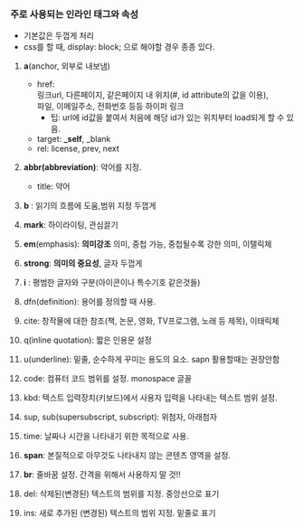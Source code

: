### 주로 사용되는 인라인 태그와 속성
- 기본값은 두껍게 처리
- css를 할 때, display: block; 으로 해야할 경우 종종 있다.


1. **a**(anchor, 외부로 내보냄)
    - href:   
    링크url, 다른페이지, 같은페이지 내 위치(#, id attribute의 값을 이용),  
     파일, 이메일주소, 전화번호 등등 하이퍼 링크
        - 팁: url에 id값을 붙여서 처음에 해당 id가 있는 위치부터 load되게 할 수 있음.
    - target: **_self**, _blank
    - rel: license, prev, next

2. **abbr(abbreviation)**: 약어를 지정.
    - title: 약어

3. **b** : 읽기의 흐름에 도움,범위 지정 두껍게
4. **mark**: 하이라이팅, 관심끌기
5. **em**(emphasis): **의미강조** 의미, 중첩 가능, 중첩될수록 강한 의미, 이탤릭체
6. **strong**: **의미의 중요성**, 글자 두껍게
7. **i** : 평범한 글자와 구분(아이콘이나 특수기호 같은것들) 
8. dfn(definition): 용어를 정의할 때 사용.
9. cite: 창작물에 대한 참조(책, 논문, 영화, TV프로그램, 노래 등 제목), 이태릭체
10. q(inline quotation): 짧은 인용문 설정
11. u(underline): 밑줄, 순수하게 꾸미는 용도의 요소. sapn 활용할때는 권장안함
12. code: 컴퓨터 코드 범위를 설정. monospace 글꼴
13. kbd: 텍스트 입력장치(키보드)에서 사용자 입력을 나타내는 텍스트 범위 설정.
14. sup, sub(supersubscript, subscript): 위첨자, 아래첨자
15. time: 날짜나 시간을 나타내기 위한 목적으로 사용.
16. **span**: 본질적으로 아무것도 나타내지 않는 콘텐츠 영역을 설정.
17. **br**: 줄바꿈 설정. 간격을 위해서 사용하지 말 것!!
18. del: 삭제된(변경된) 텍스트의 범위를 지정. 중앙선으로 표기
19. ins: 새로 추가된 (변경된) 텍스트의 범위 지정. 밑줄로 표기

